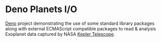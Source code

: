 # Deno Planets I/O

[Deno](https://deno.land/) project demonstrating the use of some standard library packages along with external ECMAScript compatible packages to read & analysis Exoplanet data captured by NASA [Kepler Telescope](https://www.nasa.gov/mission_pages/kepler/main/index.html).